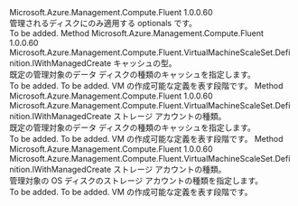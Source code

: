 <Type Name="IWithManagedDiskOptionals" FullName="Microsoft.Azure.Management.Compute.Fluent.VirtualMachineScaleSet.Definition.IWithManagedDiskOptionals">
  <TypeSignature Language="C#" Value="public interface IWithManagedDiskOptionals" />
  <TypeSignature Language="ILAsm" Value=".class public interface auto ansi abstract IWithManagedDiskOptionals" />
  <TypeSignature Language="DocId" Value="T:Microsoft.Azure.Management.Compute.Fluent.VirtualMachineScaleSet.Definition.IWithManagedDiskOptionals" />
  <TypeSignature Language="VB.NET" Value="Public Interface IWithManagedDiskOptionals" />
  <TypeSignature Language="F#" Value="type IWithManagedDiskOptionals = interface" />
  <AssemblyInfo>
    <AssemblyName>Microsoft.Azure.Management.Compute.Fluent</AssemblyName>
    <AssemblyVersion>1.0.0.60</AssemblyVersion>
  </AssemblyInfo>
  <Interfaces />
  <Docs>
    <summary>
            管理されるディスクにのみ適用する optionals です。
            </summary>
    <remarks>To be added.</remarks>
  </Docs>
  <Members>
    <Member MemberName="WithDataDiskDefaultCachingType">
      <MemberSignature Language="C#" Value="public Microsoft.Azure.Management.Compute.Fluent.VirtualMachineScaleSet.Definition.IWithManagedCreate WithDataDiskDefaultCachingType (Microsoft.Azure.Management.Compute.Fluent.Models.CachingTypes cachingType);" />
      <MemberSignature Language="ILAsm" Value=".method public hidebysig newslot virtual instance class Microsoft.Azure.Management.Compute.Fluent.VirtualMachineScaleSet.Definition.IWithManagedCreate WithDataDiskDefaultCachingType(valuetype Microsoft.Azure.Management.Compute.Fluent.Models.CachingTypes cachingType) cil managed" />
      <MemberSignature Language="DocId" Value="M:Microsoft.Azure.Management.Compute.Fluent.VirtualMachineScaleSet.Definition.IWithManagedDiskOptionals.WithDataDiskDefaultCachingType(Microsoft.Azure.Management.Compute.Fluent.Models.CachingTypes)" />
      <MemberSignature Language="VB.NET" Value="Public Function WithDataDiskDefaultCachingType (cachingType As CachingTypes) As IWithManagedCreate" />
      <MemberSignature Language="F#" Value="abstract member WithDataDiskDefaultCachingType : Microsoft.Azure.Management.Compute.Fluent.Models.CachingTypes -&gt; Microsoft.Azure.Management.Compute.Fluent.VirtualMachineScaleSet.Definition.IWithManagedCreate" Usage="iWithManagedDiskOptionals.WithDataDiskDefaultCachingType cachingType" />
      <MemberType>Method</MemberType>
      <AssemblyInfo>
        <AssemblyName>Microsoft.Azure.Management.Compute.Fluent</AssemblyName>
        <AssemblyVersion>1.0.0.60</AssemblyVersion>
      </AssemblyInfo>
      <ReturnValue>
        <ReturnType>Microsoft.Azure.Management.Compute.Fluent.VirtualMachineScaleSet.Definition.IWithManagedCreate</ReturnType>
      </ReturnValue>
      <Parameters>
        <Parameter Name="cachingType" Type="Microsoft.Azure.Management.Compute.Fluent.Models.CachingTypes" />
      </Parameters>
      <Docs>
        <param name="cachingType">キャッシュの型。</param>
        <summary>
            既定の管理対象のデータ ディスクの種類のキャッシュを指定します。
            </summary>
        <returns>To be added.</returns>
        <remarks>To be added.</remarks>
        <return>VM の作成可能な定義を表す段階です。</return>
      </Docs>
    </Member>
    <Member MemberName="WithDataDiskDefaultStorageAccountType">
      <MemberSignature Language="C#" Value="public Microsoft.Azure.Management.Compute.Fluent.VirtualMachineScaleSet.Definition.IWithManagedCreate WithDataDiskDefaultStorageAccountType (Microsoft.Azure.Management.Compute.Fluent.Models.StorageAccountTypes storageAccountType);" />
      <MemberSignature Language="ILAsm" Value=".method public hidebysig newslot virtual instance class Microsoft.Azure.Management.Compute.Fluent.VirtualMachineScaleSet.Definition.IWithManagedCreate WithDataDiskDefaultStorageAccountType(valuetype Microsoft.Azure.Management.Compute.Fluent.Models.StorageAccountTypes storageAccountType) cil managed" />
      <MemberSignature Language="DocId" Value="M:Microsoft.Azure.Management.Compute.Fluent.VirtualMachineScaleSet.Definition.IWithManagedDiskOptionals.WithDataDiskDefaultStorageAccountType(Microsoft.Azure.Management.Compute.Fluent.Models.StorageAccountTypes)" />
      <MemberSignature Language="VB.NET" Value="Public Function WithDataDiskDefaultStorageAccountType (storageAccountType As StorageAccountTypes) As IWithManagedCreate" />
      <MemberSignature Language="F#" Value="abstract member WithDataDiskDefaultStorageAccountType : Microsoft.Azure.Management.Compute.Fluent.Models.StorageAccountTypes -&gt; Microsoft.Azure.Management.Compute.Fluent.VirtualMachineScaleSet.Definition.IWithManagedCreate" Usage="iWithManagedDiskOptionals.WithDataDiskDefaultStorageAccountType storageAccountType" />
      <MemberType>Method</MemberType>
      <AssemblyInfo>
        <AssemblyName>Microsoft.Azure.Management.Compute.Fluent</AssemblyName>
        <AssemblyVersion>1.0.0.60</AssemblyVersion>
      </AssemblyInfo>
      <ReturnValue>
        <ReturnType>Microsoft.Azure.Management.Compute.Fluent.VirtualMachineScaleSet.Definition.IWithManagedCreate</ReturnType>
      </ReturnValue>
      <Parameters>
        <Parameter Name="storageAccountType" Type="Microsoft.Azure.Management.Compute.Fluent.Models.StorageAccountTypes" />
      </Parameters>
      <Docs>
        <param name="storageAccountType">ストレージ アカウントの種類。</param>
        <summary>
            既定の管理対象のデータ ディスクの種類のキャッシュを指定します。
            </summary>
        <returns>To be added.</returns>
        <remarks>To be added.</remarks>
        <return>VM の作成可能な定義を表す段階です。</return>
      </Docs>
    </Member>
    <Member MemberName="WithOSDiskStorageAccountType">
      <MemberSignature Language="C#" Value="public Microsoft.Azure.Management.Compute.Fluent.VirtualMachineScaleSet.Definition.IWithManagedCreate WithOSDiskStorageAccountType (Microsoft.Azure.Management.Compute.Fluent.Models.StorageAccountTypes accountType);" />
      <MemberSignature Language="ILAsm" Value=".method public hidebysig newslot virtual instance class Microsoft.Azure.Management.Compute.Fluent.VirtualMachineScaleSet.Definition.IWithManagedCreate WithOSDiskStorageAccountType(valuetype Microsoft.Azure.Management.Compute.Fluent.Models.StorageAccountTypes accountType) cil managed" />
      <MemberSignature Language="DocId" Value="M:Microsoft.Azure.Management.Compute.Fluent.VirtualMachineScaleSet.Definition.IWithManagedDiskOptionals.WithOSDiskStorageAccountType(Microsoft.Azure.Management.Compute.Fluent.Models.StorageAccountTypes)" />
      <MemberSignature Language="VB.NET" Value="Public Function WithOSDiskStorageAccountType (accountType As StorageAccountTypes) As IWithManagedCreate" />
      <MemberSignature Language="F#" Value="abstract member WithOSDiskStorageAccountType : Microsoft.Azure.Management.Compute.Fluent.Models.StorageAccountTypes -&gt; Microsoft.Azure.Management.Compute.Fluent.VirtualMachineScaleSet.Definition.IWithManagedCreate" Usage="iWithManagedDiskOptionals.WithOSDiskStorageAccountType accountType" />
      <MemberType>Method</MemberType>
      <AssemblyInfo>
        <AssemblyName>Microsoft.Azure.Management.Compute.Fluent</AssemblyName>
        <AssemblyVersion>1.0.0.60</AssemblyVersion>
      </AssemblyInfo>
      <ReturnValue>
        <ReturnType>Microsoft.Azure.Management.Compute.Fluent.VirtualMachineScaleSet.Definition.IWithManagedCreate</ReturnType>
      </ReturnValue>
      <Parameters>
        <Parameter Name="accountType" Type="Microsoft.Azure.Management.Compute.Fluent.Models.StorageAccountTypes" />
      </Parameters>
      <Docs>
        <param name="accountType">ストレージ アカウントの種類。</param>
        <summary>
            管理対象の OS ディスクのストレージ アカウントの種類を指定します。
            </summary>
        <returns>To be added.</returns>
        <remarks>To be added.</remarks>
        <return>VM の作成可能な定義を表す段階です。</return>
      </Docs>
    </Member>
  </Members>
</Type>